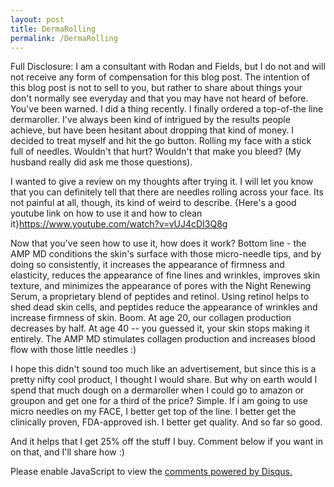```yaml
---
layout: post
title: DermaRolling
permalink: /DermaRolling
---
```


Full Disclosure: I am a consultant with Rodan and Fields, but I do not and will not receive any form of compensation for this blog post. The intention of this blog post is not to sell to you, but rather to share about things your don't normally see everyday and that you may have not heard of before. You've been warned.
I did a thing recently. I finally ordered a top-of-the line dermaroller. I've always been kind of intrigued by the results people achieve, but have been hesitant about dropping that kind of money. I decided to treat myself and hit the go button. 
Rolling my face with a stick full of needles. Wouldn't that hurt? Wouldn't that make you bleed? (My husband really did ask me those questions).

I wanted to give a review on my thoughts after trying it. I will let you know that you can definitely tell that there are needles rolling across your face. Its not painful at all, though, its kind of weird to describe. {Here's a good youtube link on how to use it and how to clean it}<https://www.youtube.com/watch?v=vUJ4cDI3Q8g>


Now that you've seen how to use it, how does it work?  Bottom line -  the AMP MD conditions the skin's surface with those micro-needle tips, and by doing so consistently, it increases the appearance of firmness and elasticity, reduces the appearance of fine lines and wrinkles, improves skin texture, and minimizes the appearance of pores with the Night Renewing Serum, a proprietary blend of peptides and retinol. Using retinol helps to shed dead skin cells, and peptides reduce the appearance of wrinkles and increase firmness of skin. Boom. At age 20, our collagen production decreases by half. At age 40 -- you guessed it, your skin stops making it entirely. The AMP MD stimulates collagen production and increases blood flow with those little needles :)

I hope this didn't sound too much like  an advertisement, but since this is a pretty nifty cool product, I thought I would share. But why on earth would I spend that much dough on a dermaroller when I could go to amazon or groupon and get one for a third of the price? Simple. If i am going to use micro needles on my FACE, I better get top of the line. I better get the clinically proven, FDA-approved ish. I better get quality. And so far so good.

And it helps that I get 25% off the stuff I buy. Comment below if you want in on that, and I'll share how :)
<div id="disqus_thread"></div>
<script>

/**
 *  RECOMMENDED CONFIGURATION VARIABLES: EDIT AND UNCOMMENT THE SECTION BELOW TO INSERT DYNAMIC VALUES FROM YOUR PLATFORM OR CMS.
 *  LEARN WHY DEFINING THESE VARIABLES IS IMPORTANT: https://disqus.com/admin/universalcode/#configuration-variables */
/*
var disqus_config = function () {
    this.page.url = PAGE_URL;  // Replace PAGE_URL with your page's canonical URL variable
    this.page.identifier = PAGE_IDENTIFIER; // Replace PAGE_IDENTIFIER with your page's unique identifier variable
};
*/
(function() { // DON'T EDIT BELOW THIS LINE
    var d = document, s = d.createElement('script');
    s.src = '//cocinando-rxd.disqus.com/embed.js';
    s.setAttribute('data-timestamp', +new Date());
    (d.head || d.body).appendChild(s);
})();
</script>
<noscript>Please enable JavaScript to view the <a href="https://disqus.com/?ref_noscript">comments powered by Disqus.</a></noscript>
                                    
<script id="dsq-count-scr" src="//cocinando-rxd.disqus.com/count.js" async></script>



